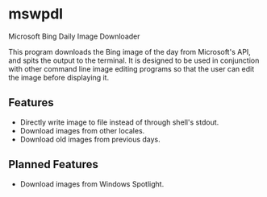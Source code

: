 # mswpdl
Microsoft Bing Daily Image Downloader

This program downloads the Bing image of the day from Microsoft's API, and spits the output to the terminal.
It is designed to be used in conjunction with other command line image editing programs so that the user can
edit the image before displaying it.

## Features
* Directly write image to file instead of through shell's stdout.
* Download images from other locales.
* Download old images from previous days.

## Planned Features
* Download images from Windows Spotlight.
